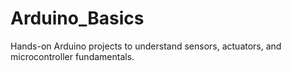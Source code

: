 # Arduino_Basics
Hands-on Arduino projects to understand sensors, actuators, and microcontroller fundamentals.
